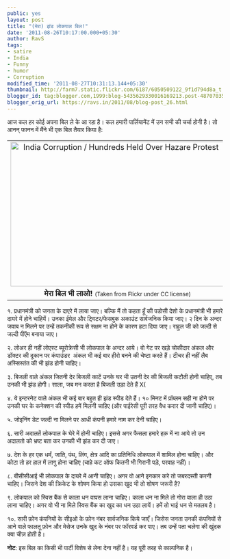 ```yaml
---
public: yes
layout: post
title: "(मेरा) झंड लोकपाल बिल!"
date: '2011-08-26T10:17:00.000+05:30'
author: RavS
tags:
- satire
- India
- Funny
- humor
- Corruption
modified_time: '2011-08-27T10:31:13.144+05:30'
thumbnail: http://farm7.static.flickr.com/6187/6050509122_9f1d794d8a_t.jpg
blogger_id: tag:blogger.com,1999:blog-5435629330016169213.post-4870703585338689957
blogger_orig_url: https://ravs.in/2011/08/blog-post_26.html
---
```


आज कल हर कोई अपना बिल ले के आ रहा है। कल हमारी पार्लियामेंट में उन सभी की चर्चा होनी है। तो आनन् फानन में मैंने भी एक बिल तैयार किया है:

<table align="center" cellpadding="0" cellspacing="0" class="tr-caption-container" style="margin-left: auto; margin-right: auto; text-align: center;"><tbody><tr><td style="text-align: center;"><a href="http://www.flickr.com/photos/ssoosay/6050509122/" style="margin-left: auto; margin-right: auto;" title="India Corruption / Hundreds Held Over Hazare Protest by ssoosay, on Flickr"><span class="Apple-style-span" style="font-size: large;"><img alt="India Corruption / Hundreds Held Over Hazare Protest" height="338" src="http://farm7.static.flickr.com/6187/6050509122_9f1d794d8a.jpg" width="500"></span></a></td></tr><tr><td class="tr-caption" style="text-align: center;"><span class="Apple-style-span" style="font-size: large;"><b>मेरा बिल भी लाओ!</b> </span><span class="Apple-style-span" style="font-size: small;">(Taken from Flickr under CC license)</span></td></tr></tbody></table>

१. प्रधानमंत्री को जनता के दाएरे में लाया जाए। बल्कि मैं तो कहता हूँ की पडोसी देशो के प्रधानमंत्री भी हमारे दायरे में होने चाहियें। उनका ईमेल और ट्विटर/फेसबुक अकाउंट सार्वजनिक किया जाए। २ दिन के अन्दर जवाब न मिलने पर उन्हें तकनीकी रूप से सक्षम ना होने के कारण हटा दिया जाए। राहुल जी को जल्दी से जल्दी पीऍम बनाया जाए।

२. लोअर ही नहीं लोएस्ट ब्यूरोक्रेसी भी लोकपाल के अन्दर आये। वो गेट पर खड़े चोकीदार अंकल और डॉक्टर की दूकान पर कंपाउंडर  अंकल भी कई बार हीरो बनने की चेष्टा करते हैं। टीचर ही नहीं लैब अस्सिस्तंत की भी झंड होनी चाहिए।

३. बिजली वाले अंकल जितनी देर बिजली काटें उनके घर भी उतनी देर की बिजली कटौती होनी चाहिए, तब उनकी भी झंड होगी। साला, जब मन करता है बिजली उड़ा देते हैं X(

४. ये इन्टरनेट वाले अंकल भी कई बार बहुत ही झंड स्पीड देते हैं। १० मिनट में प्रॉब्लम सही ना होने पर उनकी घर के कनेक्शन की स्पीड हमें मिलनी चाहिए (और पाईरेसी पूरी तरह वैध करार दी जानी चाहिए)।

५. जोइनिंग डेट जल्दी ना मिलने पर आधी कंपनी हमारे नाम कर देनी चाहिए।

६. सारी अदालतें लोकपाल के घेरे में होनी चाहिए। इससे अगर फैसला हमारे हक़ में ना आये तो उन अदालतो को भ्रष्ट बता कर उनकी भी झंड कर दी जाए।

७. देश के हर एक धर्मं, जाति, पंथ, लिंग, क्षेत्र आदि का प्रतिनिधि लोकपाल में शामिल होना चाहिए। और कोटा तो हर हाल में लागु होना चाहिए (चाहे कट ऑफ कितनी भी गिरानी पड़े, परवाह नहीं)।

८. बीसीसीआई भी लोकपाल के दायरे में आनी चाहिए। अगर वो आने इनकार करे तो जबरदस्ती करनी चाहिए। जिसने देश की क्रिकेट के शोषण किया हो उसका खुद भी तो शोषण जरूरी है?

९. लोकपाल को स्विस बैंक से काला धन वापस लाना चाहिए। काला धन ना मिले तो गोरा वाला ही उठा लाना चाहिए। अगर वो भी ना मिले स्विस बैंक का खुद का धन उठा लायें। हमें तो भाई धन से मतलब है।

१०. सारी फ़ोन कंपनियों के सीइओ के फ़ोन नंबर सार्वजनिक किये जाएँ। जिसेस जनता उनकी कंपनियों से आने वाले फालतू फ़ोन और मेसेज उनके खुद के नंबर पर फॉरवर्ड कर पाए। तब उन्हें पता चलेगा की खुंदक क्या चीज़ होती है।

**नोट**: इस बिल का किसी भी पार्टी विशेष से लेना देना नहीं है। यह पूरी तरह से काल्पनिक है।
